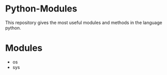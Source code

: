 # Python-Modules
This repository gives the most useful modules and methods in the language python.
# Modules
  * os
  * sys
